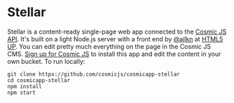 # Stellar
Stellar is a content-ready single-page web app connected to the [Cosmic JS API](https://cosmicjs.com).  It's built on a light Node.js server with a front end by [@ajlkn](https://twitter.com/ajlkn) at [HTML5 UP](https://html5up.net/).  You can edit pretty much everything on the page in the Cosmic JS CMS.  [Sign up for Cosmic JS](https://cosmicjs.com) to install this app and edit the content in your own bucket.  To run locally:

```
git clone https://github.com/cosmicjs/cosmicapp-stellar
cd cosmicapp-stellar
npm install
npm start
```
